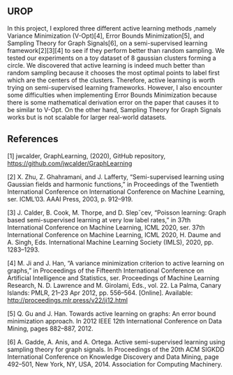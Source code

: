 ## UROP
In this project, I explored three different active learning methods ,namely Variance Minimization (V-Opt)[4], Error Bounds Minimization[5], and Sampling Theory for Graph Signals[6], on a semi-supervised learning framework[2][3][4] to see if they perform better than random sampling. We tested our experiments on a toy dataset of 8 gaussian clusters forming a circle. We discovered that active learning is indeed much better than random sampling because it chooses the most optimal points to label first which are the centers of the clusters. Therefore, active learning is worth trying on semi-supervised learning frameworks. However, I also encounter some difficulties when implementing Error Bounds Minimization because there is some mathematical derivation error on the paper that causes it to be similar to V-Opt. On the other hand, Sampling Theory for Graph Signals works but is not scalable for larger real-world datasets.

## References

[1] jwcalder, GraphLearning, (2020), GitHub repository, https://github.com/jwcalder/GraphLearning

[2] X. Zhu, Z. Ghahramani, and J. Lafferty, “Semi-supervised learning
using Gaussian fields and harmonic functions,” in Proceedings of the
Twentieth International Conference on International Conference on
Machine Learning, ser. ICML’03. AAAI Press, 2003, p. 912–919.

[3] J. Calder, B. Cook, M. Thorpe, and D. Slepˇcev, “Poisson learning:
Graph based semi-supervised learning at very low label rates,” in 37th
International Conference on Machine Learning, ICML 2020, ser. 37th
International Conference on Machine Learning, ICML 2020, H. Daume
and A. Singh, Eds. International Machine Learning Society (IMLS),
2020, pp. 1283–1293.

[4] M. Ji and J. Han, “A variance minimization criterion to active learning on graphs,” in Proceedings of the Fifteenth International Conference on Artificial Intelligence and Statistics, ser. Proceedings of Machine Learning Research, N. D. Lawrence and M. Girolami, Eds., vol. 22. La Palma, Canary Islands: PMLR, 21–23 Apr 2012, pp. 556–564. [Online]. Available: http://proceedings.mlr.press/v22/ji12.html

[5] Q. Gu and J. Han. Towards active learning on graphs: An error bound minimization approach. In 2012 IEEE 12th
International Conference on Data Mining, pages 882–887, 2012.

[6] A. Gadde, A. Anis, and A. Ortega. Active semi-supervised learning using sampling theory for graph signals. In Proceedings of the 20th ACM SIGKDD International Conference on Knowledge Discovery and Data Mining, page
492–501, New York, NY, USA, 2014. Association for Computing Machinery.

